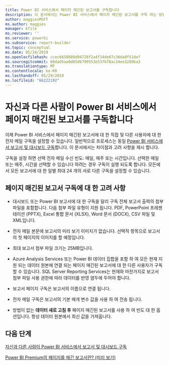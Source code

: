```yaml
---
title: Power BI 서비스에서 페이지 매긴된 보고서를 구독합니다
description: 이 문서에서는 Power BI 서비스에서 페이지 매긴된 보고서를 구독 하는 방법에 대 한 고려 사항을 알아봅니다.
author: maggiesMSFT
ms.author: maggies
manager: kfile
ms.reviewer: ''
ms.service: powerbi
ms.subservice: report-builder
ms.topic: conceptual
ms.date: 05/24/2019
ms.openlocfilehash: ccec6658808d94728f2a4f14de67c36da0f51def
ms.sourcegitcommit: 60dad5aa0d85db790553e537bf8ac34ee3289ba3
ms.translationtype: MT
ms.contentlocale: ko-KR
ms.lasthandoff: 05/29/2019
ms.locfileid: "66222192"
---
```

# <a name="subscribe-yourself-and-others-to-paginated-reports-in-the-power-bi-service"></a>자신과 다른 사람이 Power BI 서비스에서 페이지 매긴된 보고서를 구독합니다 

이제 Power BI 서비스에서 페이지 매긴된 보고서에 대 한 직접 및 다른 사용자에 대 한 전자 메일 구독을 설정할 수 있습니다. 일반적으로 프로세스는 동일 [Power BI 서비스에서 보고서 및 대시보드 구독](service-report-subscribe.md)합니다. 이 문서에서는 차이점과 고려 사항을 제시 합니다. 

구독을 설정 하면 선택 전자 메일 수신 빈도: 매일, 매주 또는 시간입니다. 선택한 매일 또는 매주, 시간을 선택할 수 있습니다 하려는 경우 구독이 실행 되도록 합니다. 모든에서 모든 보고서에 대 한 일별 최대 24 개의 서로 다른 구독을 설정할 수 있습니다. 

## <a name="considerations-for-paginated-report-subscriptions"></a>페이지 매긴된 보고서 구독에 대 한 고려 사항 

- 대시보드 또는 Power BI 보고서에 대 한 구독을 달리 구독 전체 보고서 출력의 첨부 파일을 포함합니다.  다음 첨부 파일 유형이 지원 됩니다. PDF, PowerPoint 프레젠테이션 (PPTX), Excel 통합 문서 (XLSX), Word 문서 (DOCX), CSV 파일 및 XML입니다.

- 전자 메일 본문에 보고서의 미리 보기 이미지가 없습니다.  선택적 항목으로 보고서의 첫 페이지의 이미지를 할 예정입니다. 

- 최대 보고서 첨부 파일 크기는 25MB입니다. 

- Azure Analysis Services 또는 Power BI 데이터 집합을 포함 하 여 모든 현재 지원 되는 데이터 원본에 연결 되는 페이지 매긴된 보고서에 대 한 다른 사용자가 구독할 수 있습니다. SQL Server Reporting Services는 현재와 마찬가지로 보고서 첨부 파일 사용 권한에 따라 데이터를 반영 염두에 두어야 합니다. 

- 보고서 페이지 구독은 보고서의 이름으로 연결 됩니다.  

- 전자 메일 구독은 보고서의 기본 매개 변수 값을 사용 하 여 전송 됩니다. 

- 방법이 없는 **데이터 새로 고침 후** 페이지 매긴된 보고서를 사용 하 여 빈도 대 한 옵션입니다. 항상 데이터 원본에서 최신 값을 가져옵니다. 

## <a name="next-steps"></a>다음 단계

[자신과 다른 사람이 Power BI 서비스에서 보고서 및 대시보드 구독](service-report-subscribe.md)

[Power BI Premium의 페이지를 매긴 보고서란? (미리 보기)](paginated-reports-report-builder-power-bi.md)
